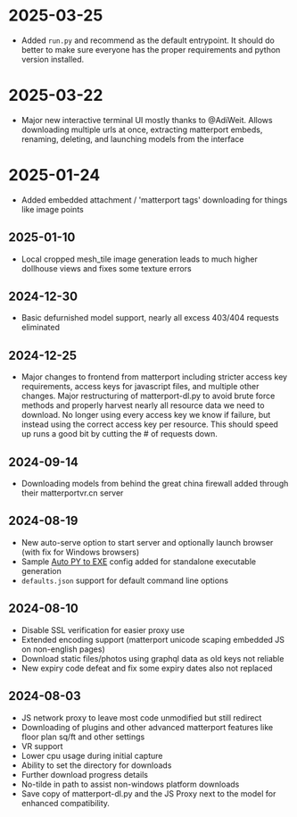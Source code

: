 # 2025-03-25
- Added `run.py` and recommend as the default entrypoint.  It should do better to make sure everyone has the proper requirements and python version installed.

# 2025-03-22
- Major new interactive terminal UI mostly thanks to @AdiWeit. Allows downloading multiple urls at once, extracting matterport embeds, renaming, deleting, and launching models from the interface

# 2025-01-24
- Added embedded attachment / 'matterport tags' downloading for things like image points

## 2025-01-10
- Local cropped mesh_tile image generation leads to much higher dollhouse views and fixes some texture errors

## 2024-12-30
- Basic defurnished model support, nearly all excess 403/404 requests eliminated

## 2024-12-25
- Major changes to frontend from matterport including stricter access key requirements, access keys for javascript files, and multiple other changes.  Major restructuring of matterport-dl.py to avoid brute force methods and properly harvest nearly all resource data we need to download.  No longer using every access key we know if failure, but instead using the correct access key per resource.  This should speed up runs a good bit by cutting the # of requests down.

## 2024-09-14
- Downloading models from behind the great china firewall added through their matterportvr.cn server

## 2024-08-19
- New auto-serve option to start server and optionally launch browser (with fix for Windows browsers)
- Sample [Auto PY to EXE](https://github.com/brentvollebregt/auto-py-to-exe) config added for standalone executable generation
- `defaults.json` support for default command line options

## 2024-08-10
- Disable SSL verification for easier proxy use
- Extended encoding support (matterport unicode scaping embedded JS on non-english pages)
- Download static files/photos using graphql data as old keys not reliable
- New expiry code defeat and fix some expiry dates also not replaced


## 2024-08-03
- JS network proxy to leave most code unmodified but still redirect
- Downloading of plugins and other advanced matterport features like floor plan sq/ft and other settings
- VR support
- Lower cpu usage during initial capture
- Ability to set the directory for downloads
- Further download progress details
- No-tilde in path to assist non-windows platform downloads
- Save copy of matterport-dl.py and the JS Proxy next to the model for enhanced compatibility.
